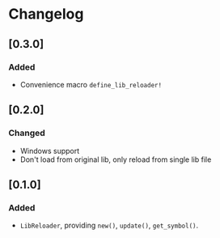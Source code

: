 # Changelog

## [0.3.0]
### Added
- Convenience macro `define_lib_reloader!`

## [0.2.0]
### Changed
- Windows support
- Don't load from original lib, only reload from single lib file

## [0.1.0]
### Added
- `LibReloader`, providing `new()`, `update()`, `get_symbol()`.
